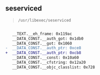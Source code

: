 ## seserviced

> `/usr/libexec/seserviced`

```diff

   __TEXT.__eh_frame: 0x119ac
   __DATA_CONST.__auth_got: 0x1db0
   __DATA_CONST.__got: 0x1060
-  __DATA_CONST.__auth_ptr: 0xce8
+  __DATA_CONST.__auth_ptr: 0xcb8
   __DATA_CONST.__const: 0x10a60
   __DATA_CONST.__cfstring: 0x12a20
   __DATA_CONST.__objc_classlist: 0x728

```
